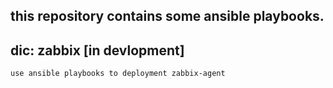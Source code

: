 ## this repository contains some ansible playbooks. ##

## dic: zabbix [in devlopment] ##
	use ansible playbooks to deployment zabbix-agent
